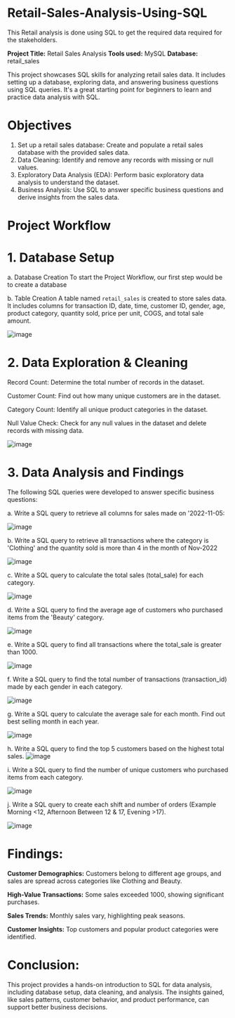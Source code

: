 # Retail-Sales-Analysis-Using-SQL

This Retail analysis is done using SQL to get the required data required for the stakeholders.

**Project Title:** Retail Sales Analysis 
**Tools used:** MySQL 
**Database:** retail_sales

This project showcases SQL skills for analyzing retail sales data. It includes setting up a database, exploring data, and answering business questions using SQL queries. It's a great starting point for beginners to learn and practice data analysis with SQL.

# Objectives
1. Set up a retail sales database: Create and populate a retail sales database with the provided sales data.
2. Data Cleaning: Identify and remove any records with missing or null values.
3. Exploratory Data Analysis (EDA): Perform basic exploratory data analysis to understand the dataset.
4. Business Analysis: Use SQL to answer specific business questions and derive insights from the sales data.

# Project Workflow

# 1. Database Setup

a. Database Creation
To start the Project Workflow, our first step would be to create a database

b. Table Creation
A table named `retail_sales` is created to store sales data. It includes columns for transaction ID, date, time, customer ID, gender, age, product category, quantity sold, price per unit, COGS, and total sale amount.

![image](https://github.com/user-attachments/assets/cb6cc0b0-d5a6-4c49-9bcf-ab82c7759ce8)

# 2. Data Exploration & Cleaning

Record Count: Determine the total number of records in the dataset.

Customer Count: Find out how many unique customers are in the dataset.

Category Count: Identify all unique product categories in the dataset.

Null Value Check: Check for any null values in the dataset and delete records with missing data.

![image](https://github.com/user-attachments/assets/b4b136b3-6523-4d54-944f-adbcf9723da7)

# 3. Data Analysis and Findings 

The following SQL queries were developed to answer specific business questions:

a. Write a SQL query to retrieve all columns for sales made on '2022-11-05:

![image](https://github.com/user-attachments/assets/f7b656b2-7b52-4239-bb53-173a38bb6514)


b. Write a SQL query to retrieve all transactions where the category is 'Clothing' and the quantity sold is more than 4 in the month of Nov-2022

![image](https://github.com/user-attachments/assets/3d219618-1c91-4cd8-963f-614be4641f21)


c. Write a SQL query to calculate the total sales (total_sale) for each category.

![image](https://github.com/user-attachments/assets/e099f821-3712-460d-81cf-16a3014e996e)


d. Write a SQL query to find the average age of customers who purchased items from the 'Beauty' category.

![image](https://github.com/user-attachments/assets/4e1ab0f4-405a-4929-baf0-3c7d984aadf8)


e. Write a SQL query to find all transactions where the total_sale is greater than 1000.

![image](https://github.com/user-attachments/assets/1fa9f3bb-6a6f-4572-9dfd-7d9e924c0866)


f. Write a SQL query to find the total number of transactions (transaction_id) made by each gender in each category.

![image](https://github.com/user-attachments/assets/939dbc15-4cc9-455e-9e3f-4833b12c9535)


g. Write a SQL query to calculate the average sale for each month. Find out best selling month in each year.

![image](https://github.com/user-attachments/assets/5fa6cc71-c79c-4434-ad1d-9a4554230796)


h. Write a SQL query to find the top 5 customers based on the highest total sales.
![image](https://github.com/user-attachments/assets/2ebf30ee-7b47-40c3-a576-be281d484d86)


i. Write a SQL query to find the number of unique customers who purchased items from each category.

![image](https://github.com/user-attachments/assets/1d8049d1-203d-441f-9542-0d4fd00142aa)


j. Write a SQL query to create each shift and number of orders (Example Morning <12, Afternoon Between 12 & 17, Evening >17).

![image](https://github.com/user-attachments/assets/a22e67b6-3538-40bb-99e0-13d9ae6a870a)


# Findings: 

**Customer Demographics:** Customers belong to different age groups, and sales are spread across categories like Clothing and Beauty.

**High-Value Transactions:** Some sales exceeded 1000, showing significant purchases.

**Sales Trends:** Monthly sales vary, highlighting peak seasons.
  
**Customer Insights:** Top customers and popular product categories were identified.  


# Conclusion:  

This project provides a hands-on introduction to SQL for data analysis, including database setup, data cleaning, and analysis. The insights gained, like sales patterns, customer behavior, and product performance, can support better business decisions.













